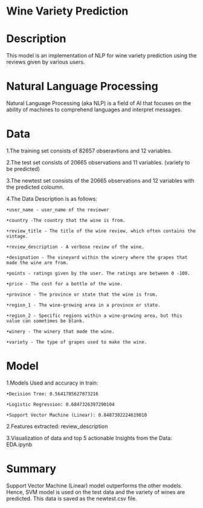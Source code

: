 # Wine Variety Prediction

# Description

This model is an implementation of NLP for wine variety prediction using the reviews given by various users.

# Natural Language Processing 

Natural Language Processing (aka NLP) is a field of AI that focuses on the ability of machines to comprehend languages and interpret messages.

# Data

1.The training set consists of 82657 obseravtions and 12 variables.

2.The test set consists of 20665 observations and 11 variables. (variety to be predicted)

3.The newtest set consists of the 20665 observations and 12 variables with the predicted coloumn.

4.The Data Description is as follows:

    •user_name - user_name of the reviewer

    •country -The country that the wine is from.

    •review_title - The title of the wine review, which often contains the vintage.

    •review_description - A verbose review of the wine.

    •designation - The vineyard within the winery where the grapes that made the wine are from.

    •points - ratings given by the user. The ratings are between 0 -100.

    •price - The cost for a bottle of the wine.

    •province - The province or state that the wine is from.

    •region_1 - The wine-growing area in a province or state.

    •region_2 - Specific regions within a wine-growing area, but this value can sometimes be blank.

    •winery - The winery that made the wine.

    •variety - The type of grapes used to make the wine. 

# Model

1.Models Used and accuracy in train: 

    •Decision Tree: 0.5641785627873216
    
    •Logistic Regression: 0.6847326397290104
    
    •Support Vector Machine (Linear): 0.8487382224619010

2.Features extracted: review_description

3.Visualization of data and top 5 actionable Insights from the Data: EDA.ipynb

# Summary

Support Vector Machine (Linear) model outperforms the other models. Hence, SVM model is used on the test data and the variety of wines are predicted. This data is saved as the newtest.csv file.
